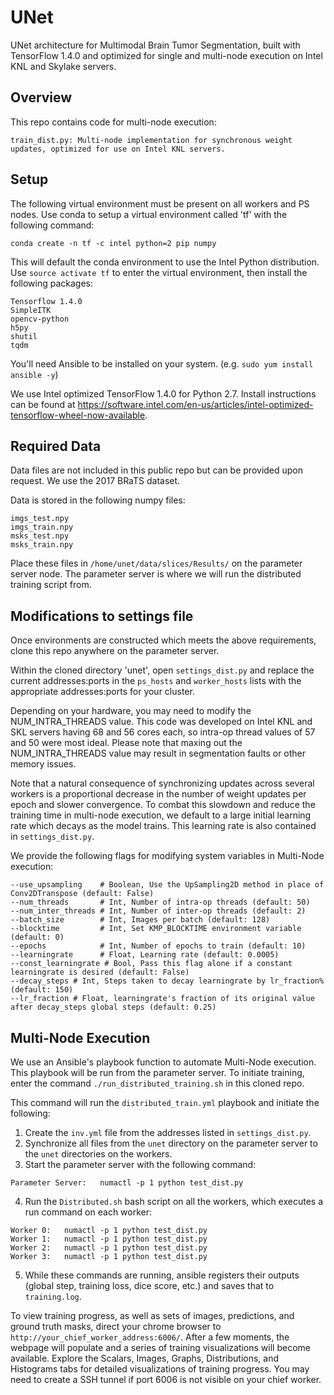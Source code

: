 # UNet

UNet architecture for Multimodal Brain Tumor Segmentation, built with TensorFlow 1.4.0 and optimized for single and multi-node execution on Intel KNL and Skylake servers.

## Overview

This repo contains code for multi-node execution:

	train_dist.py: Multi-node implementation for synchronous weight updates, optimized for use on Intel KNL servers.

## Setup

The following virtual environment must be present on all workers and PS nodes. Use conda to setup a virtual environment called 'tf' with the following command:

```
conda create -n tf -c intel python=2 pip numpy
```

This will default the conda environment to use the Intel Python distribution. Use `source activate tf` to enter the virtual environment, then install the following packages:

```
Tensorflow 1.4.0
SimpleITK
opencv-python
h5py
shutil
tqdm
```

You'll need Ansible to be installed on your system. (e.g. `sudo yum install ansible -y`)

We use Intel optimized TensorFlow 1.4.0 for Python 2.7. Install instructions can be found at https://software.intel.com/en-us/articles/intel-optimized-tensorflow-wheel-now-available.

## Required Data

Data files are not included in this public repo but can be provided upon request. We use the 2017 BRaTS dataset.

Data is stored in the following numpy files: 

```
imgs_test.npy
imgs_train.npy
msks_test.npy
msks_train.npy
```

Place these files in `/home/unet/data/slices/Results/` on the parameter server node. The parameter server is where we will run the distributed training script from.

## Modifications to settings file

Once environments are constructed which meets the above requirements, clone this repo anywhere on the parameter server.

Within the cloned directory 'unet', open `settings_dist.py` and replace the current addresses:ports in the `ps_hosts` and `worker_hosts` lists with the appropriate addresses:ports for your cluster.

Depending on your hardware, you may need to modify the NUM_INTRA_THREADS value. This code was developed on Intel KNL and SKL servers having 68 and 56 cores each, so intra-op thread values of 57 and 50 were most ideal. Please note that maxing out the NUM_INTRA_THREADS value may result in segmentation faults or other memory issues.

Note that a natural consequence of synchronizing updates across several workers is a proportional decrease in the number of weight updates per epoch and slower convergence. To combat this slowdown and reduce the training time in multi-node execution, we default to a large initial learning rate which decays as the model trains. This learning rate is also contained in `settings_dist.py`.

We provide the following flags for modifying system variables in Multi-Node execution: 

```
--use_upsampling    # Boolean, Use the UpSampling2D method in place of Conv2DTranspose (default: False)
--num_threads       # Int, Number of intra-op threads (default: 50)
--num_inter_threads # Int, Number of inter-op threads (default: 2)
--batch_size        # Int, Images per batch (default: 128)
--blocktime         # Int, Set KMP_BLOCKTIME environment variable (default: 0)
--epochs            # Int, Number of epochs to train (default: 10)
--learningrate      # Float, Learning rate (default: 0.0005)
--const_learningrate # Bool, Pass this flag alone if a constant learningrate is desired (default: False)
--decay_steps # Int, Steps taken to decay learningrate by lr_fraction% (default: 150)
--lr_fraction # Float, learningrate's fraction of its original value after decay_steps global steps (default: 0.25)
```

## Multi-Node Execution

We use an Ansible's playbook function to automate Multi-Node execution. This playbook will be run from the parameter server.
To initiate training, enter the command `./run_distributed_training.sh` in this cloned repo.

This command will run the `distributed_train.yml` playbook and initiate the following:

1. Create the `inv.yml` file from the addresses listed in `settings_dist.py`.
2. Synchronize all files from the `unet` directory on the parameter server to the `unet` directories on the workers.
3. Start the parameter server with the following command:

```
Parameter Server:	numactl -p 1 python test_dist.py 
```

4. Run the `Distributed.sh` bash script on all the workers, which executes a run command on each worker:

```
Worker 0:	numactl -p 1 python test_dist.py 
Worker 1:	numactl -p 1 python test_dist.py 
Worker 2:	numactl -p 1 python test_dist.py
Worker 3:	numactl -p 1 python test_dist.py 
```

5. While these commands are running, ansible registers their outputs (global step, training loss, dice score, etc.) and saves that to `training.log`. 

To view training progress, as well as sets of images, predictions, and ground truth masks, direct your chrome browser to `http://your_chief_worker_address:6006/`. After a few moments, the webpage will populate and a series of training visualizations will become available. Explore the Scalars, Images, Graphs, Distributions, and Histograms tabs for detailed visualizations of training progress. You may need to create a SSH tunnel if port 6006 is not visible on your chief worker.









